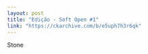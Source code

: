 ```yaml
---
layout: post
title: "Edição - Soft Open #1"
link: "https://ckarchive.com/b/e5uph7h3r6qk"
---
```


Stone


